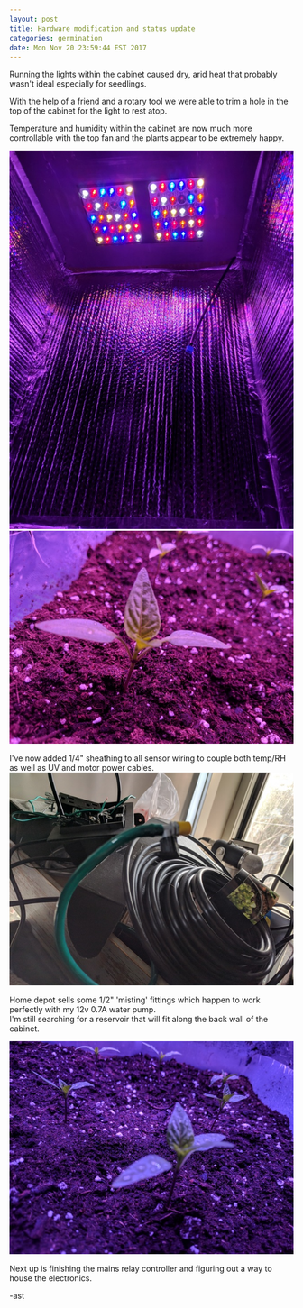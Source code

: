 ```yaml
---
layout: post
title: Hardware modification and status update
categories: germination
date: Mon Nov 20 23:59:44 EST 2017
---
```


Running the lights within the cabinet caused dry, arid heat that probably wasn't ideal especially for seedlings.

With the help of a friend and a rotary tool we were able to trim a hole in the top of the cabinet for the light
to rest atop.

Temperature and humidity within the cabinet are now much more controllable with the top fan and the plants appear
to be extremely happy.

<img src="/images/fulls/light-top.jpg"  class="fit image "/>
<img src="/images/fulls/seedling.jpg"  class="fit image "/>

I've now added 1/4" sheathing to all sensor wiring to couple both temp/RH as well as UV and motor power cables.
<img src="/images/fulls/mister.jpg"  class="fit image "/>

Home depot sells some 1/2" 'misting' fittings which happen to work perfectly with my 12v 0.7A water pump.  
I'm still searching for a reservoir that will fit along the back wall of the cabinet.

<img src="/images/fulls/seedling2.jpg"  class="fit image "/>

Next up is finishing the mains relay controller and figuring out a way to house the electronics.

-ast
